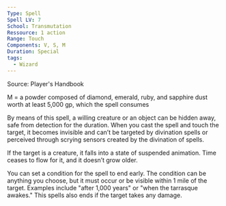 ```yaml
---
Type: Spell
Spell LV: 7
School: Transmutation
Ressource: 1 action
Range: Touch
Components: V, S, M
Duration: Special
tags:
  - Wizard
---
```

Source: Player's Handbook

M = a powder composed of diamond, emerald, ruby, and sapphire dust worth at least 5,000 gp, which the spell consumes

By means of this spell, a willing creature or an object can be hidden away, safe from detection for the duration. When you cast the spell and touch the target, it becomes invisible and can’t be targeted by divination spells or perceived through scrying sensors created by the divination of spells.

If the target is a creature, it falls into a state of suspended animation. Time ceases to flow for it, and it doesn’t grow older.

You can set a condition for the spell to end early. The condition can be anything you choose, but it must occur or be visible within 1 mile of the target. Examples include "after 1,000 years" or "when the tarrasque awakes." This spells also ends if the target takes any damage.
